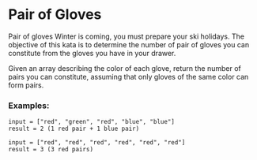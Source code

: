 # Pair of Gloves

Pair of gloves
Winter is coming, you must prepare your ski holidays. The objective of this kata is to determine the number of pair of gloves you can constitute from the gloves you have in your drawer.

Given an array describing the color of each glove, return the number of pairs you can constitute, assuming that only gloves of the same color can form pairs.

### Examples:
    input = ["red", "green", "red", "blue", "blue"]
    result = 2 (1 red pair + 1 blue pair)
    
    input = ["red", "red", "red", "red", "red", "red"]
    result = 3 (3 red pairs)
